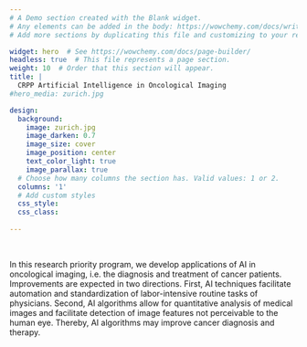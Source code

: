 ```yaml
---
# A Demo section created with the Blank widget.
# Any elements can be added in the body: https://wowchemy.com/docs/writing-markdown-latex/
# Add more sections by duplicating this file and customizing to your requirements.

widget: hero  # See https://wowchemy.com/docs/page-builder/
headless: true  # This file represents a page section.
weight: 10  # Order that this section will appear.
title: |
  CRPP Artificial Intelligence in Oncological Imaging
#hero_media: zurich.jpg

design:
  background:
    image: zurich.jpg
    image_darken: 0.7
    image_size: cover
    image_position: center
    text_color_light: true
    image_parallax: true
  # Choose how many columns the section has. Valid values: 1 or 2.
  columns: '1'
  # Add custom styles
  css_style:
  css_class:
  
---
```


<br>

In this research priority program, we develop applications of AI in oncological imaging, i.e. the diagnosis and treatment of cancer patients. Improvements are expected in two directions. First, AI techniques facilitate automation and standardization of labor-intensive routine tasks of physicians. Second, AI algorithms allow for quantitative analysis of medical images and facilitate detection of image features not perceivable to the human eye. Thereby, AI algorithms may improve cancer diagnosis and therapy. 
